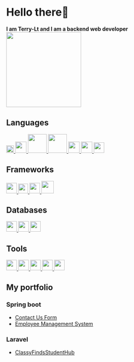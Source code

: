 <h1>Hello there👋</h1>
<b>I am Terry-Lt and I am a backend web developer</b>
<img src="https://media.tenor.com/k_FD58xnsicAAAAi/work-internet.gif" width="200"></img>
<h2>Languages</h2>
<div>
<!--Java-->
<a href="https://www.java.com/en/">
<img width="20" src="https://upload.wikimedia.org/wikipedia/en/thumb/3/30/Java_programming_language_logo.svg/1200px-Java_programming_language_logo.svg.png"></img>
</a>
<!--Python-->
<a href="https://www.python.org/">
<img width="30" src="https://upload.wikimedia.org/wikipedia/commons/thumb/c/c3/Python-logo-notext.svg/1200px-Python-logo-notext.svg.png"></img>
</a>
<!--PHP-->
<a href="https://www.php.net/">
<img width="50" src="https://upload.wikimedia.org/wikipedia/commons/thumb/2/27/PHP-logo.svg/1200px-PHP-logo.svg.png"></img>
</a>
<!--SQL-->
<a href="https://en.wikipedia.org/wiki/SQL">
<img width="50" src="https://i0.wp.com/learn.onemonth.com/wp-content/uploads/2019/07/image2-1.png?fit=600%2C315&ssl=1"></img>
</a>
<!--JS-->
<a href="https://developer.mozilla.org/en-US/docs/Web/JavaScript">
<img width="30" src="https://upload.wikimedia.org/wikipedia/commons/thumb/9/99/Unofficial_JavaScript_logo_2.svg/1200px-Unofficial_JavaScript_logo_2.svg.png"></img>
</a>
<!--Html-->
<a href="https://developer.mozilla.org/en-US/docs/Web/HTML">
<img width="30" src="https://cdn-icons-png.flaticon.com/512/732/732212.png"></img>
<!--CSS-->
<a href="https://developer.mozilla.org/en-US/docs/Web/CSS">
<img width="28" src="https://upload.wikimedia.org/wikipedia/commons/thumb/d/d5/CSS3_logo_and_wordmark.svg/1200px-CSS3_logo_and_wordmark.svg.png"></img>
</a>
</div>

<h2>Frameworks</h2>
<div>
<!--Spring boot-->
<a href="https://spring.io/projects/spring-boot">
<img width="28" src="https://images.ctfassets.net/gt6dp23g0g38/5DqlQtFKecFlkqQ8YGDT2p/aa945b648f44dd872e9a1b89f7d203ef/springboot.png"></img>
</a>
<!--Laravel-->
<a href="https://laravel.com/">
<img width="26" src="https://upload.wikimedia.org/wikipedia/commons/thumb/9/9a/Laravel.svg/1200px-Laravel.svg.png"></img>
</a>
<!--Vue 3-->
<a href="https://vuejs.org/">
<img width="28" src="https://upload.wikimedia.org/wikipedia/commons/thumb/9/95/Vue.js_Logo_2.svg/1200px-Vue.js_Logo_2.svg.png"></img>
</a>
<!--Boostrap 5-->
<a href="https://getbootstrap.com/">
<img width="33" src="https://upload.wikimedia.org/wikipedia/commons/thumb/b/b2/Bootstrap_logo.svg/800px-Bootstrap_logo.svg.png"></img>
</a>
</div>

<h2>Databases</h2>

<div>
<!--Mysql-->
<a href="https://www.mysql.com/">
<img width="28" src="https://pipedream.com/s.v0/app_1YMhwo/logo/orig"></img>
</a>
<!--Postgresql-->
<a href="https://www.postgresql.org/">
<img width="28" src="https://upload.wikimedia.org/wikipedia/commons/thumb/2/29/Postgresql_elephant.svg/1200px-Postgresql_elephant.svg.png"></img>
</a>
<!--Microsoft SQL Server-->
<a href="https://www.microsoft.com/en-us/sql-server/sql-server-downloads">
<img width="28" src="https://www.edureka.co/blog/wp-content/uploads/2019/10/logo.png"></img>
</a>

</div>
<h2>Tools</h2>

<div>
<!--VS code-->
<a href="https://code.visualstudio.com/">
<img width="28" src="https://upload.wikimedia.org/wikipedia/commons/thumb/9/9a/Visual_Studio_Code_1.35_icon.svg/1200px-Visual_Studio_Code_1.35_icon.svg.png"></img>
</a>
<!--Visual Studio-->
<a href="https://visualstudio.microsoft.com/">
<img width="28" src="https://upload.wikimedia.org/wikipedia/commons/thumb/2/2c/Visual_Studio_Icon_2022.svg/1200px-Visual_Studio_Icon_2022.svg.png"></img>
</a>
<!--Postman-->
<a href="https://www.postman.com/">
<img width="28" src="https://yt3.googleusercontent.com/X-rhKMndFm9hT9wIaJns1StBfGbFdLTkAROwm4UZ3n9ucrBky5CFIeeZhSszFXBgQjItzCD0SA=s900-c-k-c0x00ffffff-no-rj"></img>
</a>
<!--Git-->
<a href="https://git-scm.com/">
<img width="28" src="https://upload.wikimedia.org/wikipedia/commons/thumb/3/3f/Git_icon.svg/2048px-Git_icon.svg.png"></img>
</a>
<!--Wsl 2-->
<a href="https://learn.microsoft.com/en-us/windows/wsl/">
<img width="28" src="https://upload.wikimedia.org/wikipedia/commons/thumb/3/35/Tux.svg/1200px-Tux.svg.png"></img>
</a>
</div>
<h2>My portfolio</h2>

<h3>Spring boot</h3>
<ul>

<li>
<a href="https://github.com/Terry-LT/Contact-Us-Spring-Boot-Vue">Contact Us Form</a>
</li>

<li>
<a href="https://github.com/Terry-LT/Employee-Management-System">Employee Management System</a>
</li>

</ul>

<h3>Laravel</h3>
<ul>

<li>
<a href="#">ClassyFindsStudentHub</a>
</li>

</ul>

